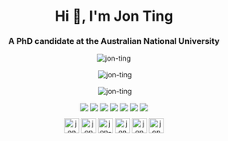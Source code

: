 <h1 align="center">Hi 👋, I'm Jon Ting</h1>
<h3 align="center">A PhD candidate at the Australian National University</h3>

<p align="center"> <img src="https://komarev.com/ghpvc/?username=jon-ting" alt="jon-ting" /> </p>

<p align="center">&nbsp;<img align="center" src="https://github-readme-stats.vercel.app/api?username=jon-ting&show_icons=true&theme=github_dark&border_radius=9&rank_icon=github&include_all_commits=true&custom_title=GitHub%20Stats&number_format=long" alt="jon-ting" /></p>

<p align="center">&nbsp;<img align="center" src="https://github-readme-stats.vercel.app/api/top-langs/?username=jon-ting&theme=dark&layout=compact&size_weight=0.2&count_weight=0.8&langs_count=8" alt="jon-ting" /></p>

<p align="center">
<a href="https://github.com/jon-ting/coursera-certifications"><img align="center" src="https://github-readme-stats.vercel.app/api/pin/?username=jon-ting&repo=coursera-certifications&show_owner=true&theme=dark" /></a>
<a href="https://github.com/jon-ting/futurelearn-certifications"><img align="center" src="https://github-readme-stats.vercel.app/api/pin/?username=jon-ting&repo=futurelearn-certifications&show_owner=true&theme=dark" /></a>
<a href="https://github.com/jon-ting/sphractal"><img align="center" src="https://github-readme-stats.vercel.app/api/pin/?username=jon-ting&repo=sphractal&show_owner=true&theme=dark" /></a>
<a href="https://github.com/conda-forge/sphractal-feedstock"><img align="center" src="https://github-readme-stats.vercel.app/api/pin/?username=conda-forge&repo=sphractal-feedstock&show_owner=true&theme=dark" /></a>
<a href="https://github.com/jon-ting/fastbc"><img align="center" src="https://github-readme-stats.vercel.app/api/pin/?username=jon-ting&repo=fastbc&show_owner=true&theme=dark" /></a>
<a href="https://github.com/jon-ting/covdrugsim"><img align="center" src="https://github-readme-stats.vercel.app/api/pin/?username=jon-ting&repo=covdrugsim&show_owner=true&theme=dark" /></a>
<a href="https://github.com/jon-ting/Molecular-Modelling-of-Reversible-Covalent-Inhibition-of-Brutons-Tyrosine-Kinase-by-Cyanoacrylamide"><img align="center" src="https://github-readme-stats.vercel.app/api/pin/?username=jon-ting&repo=Molecular-Modelling-of-Reversible-Covalent-Inhibition-of-Brutons-Tyrosine-Kinase-by-Cyanoacrylamide&show_owner=true&theme=dark" /></a>
</p>

<p align="center">
<a href="https://codepen.io/JonTing" target="blank"><img align="center" src="https://cdn.jsdelivr.net/npm/simple-icons@3.0.1/icons/codepen.svg" alt="jon ting" height="30" width="30" /></a>
<a href="https://twitter.com/JonTingYC" target="blank"><img align="center" src="https://cdn.jsdelivr.net/npm/simple-icons@3.0.1/icons/twitter.svg" alt="jon ting" height="30" width="30" /></a>
<a href="https://linkedin.com/in/jon-ting" target="blank"><img align="center" src="https://cdn.jsdelivr.net/npm/simple-icons@3.0.1/icons/linkedin.svg" alt="jon-ting" height="30" width="30" /></a>
<a href="https://stackoverflow.com/users/jon ting" target="blank"><img align="center" src="https://cdn.jsdelivr.net/npm/simple-icons@3.0.1/icons/stackoverflow.svg" alt="jon ting" height="30" width="30" /></a>
<a href="https://www.kaggle.com/jonting" target="blank"><img align="center" src="https://cdn.jsdelivr.net/npm/simple-icons@3.0.1/icons/kaggle.svg" alt="jon ting" height="30" width="30" /></a>
<a href="https://fb.com/jon ting" target="blank"><img align="center" src="https://cdn.jsdelivr.net/npm/simple-icons@3.0.1/icons/facebook.svg" alt="jon ting" height="30" width="30" /></a>
</p>

